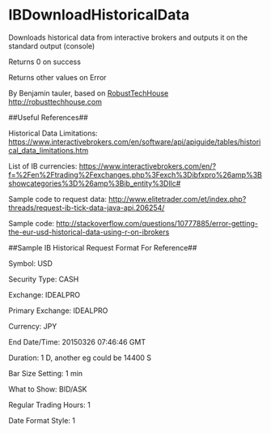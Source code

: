 # IBDownloadHistoricalData

Downloads historical data from interactive brokers and outputs it on the standard output (console)

Returns 0 on success

Returns other values on Error

By Benjamin tauler, based on [RobustTechHouse](http://robusttechhouse.com) http://robusttechhouse.com



##Useful References##

Historical Data Limitations: https://www.interactivebrokers.com/en/software/api/apiguide/tables/historical_data_limitations.htm

List of IB currencies: https://www.interactivebrokers.com/en/?f=%2Fen%2Ftrading%2Fexchanges.php%3Fexch%3Dibfxpro%26amp%3Bshowcategories%3D%26amp%3Bib_entity%3Dllc#

Sample code to request data: http://www.elitetrader.com/et/index.php?threads/request-ib-tick-data-java-api.206254/

Sample code: http://stackoverflow.com/questions/10777885/error-getting-the-eur-usd-historical-data-using-r-on-ibrokers

##Sample IB Historical Request Format For Reference##

Symbol: USD

Security Type: CASH

Exchange: IDEALPRO

Primary Exchange: IDEALPRO

Currency: JPY

End Date/Time: 20150326 07:46:46 GMT

Duration: 1 D, another eg could be 14400 S

Bar Size Setting: 1 min

What to Show: BID/ASK

Regular Trading Hours: 1

Date Format Style: 1
